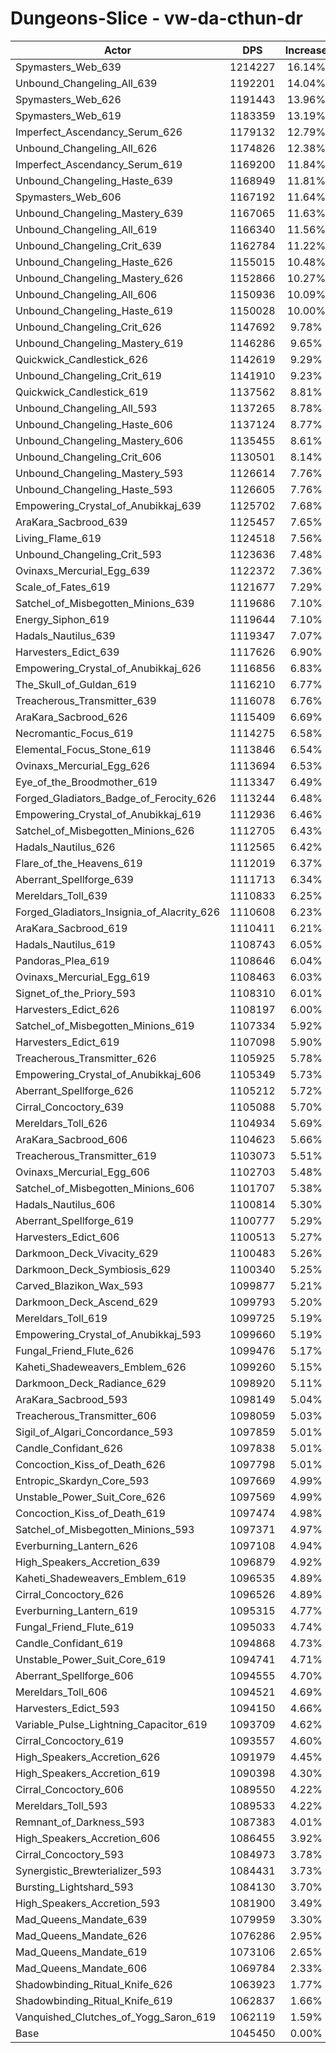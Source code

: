 # Dungeons-Slice - vw-da-cthun-dr
| Actor | DPS | Increase |
|---|:---:|:---:|
|Spymasters_Web_639|1214227|16.14%|
|Unbound_Changeling_All_639|1192201|14.04%|
|Spymasters_Web_626|1191443|13.96%|
|Spymasters_Web_619|1183359|13.19%|
|Imperfect_Ascendancy_Serum_626|1179132|12.79%|
|Unbound_Changeling_All_626|1174826|12.38%|
|Imperfect_Ascendancy_Serum_619|1169200|11.84%|
|Unbound_Changeling_Haste_639|1168949|11.81%|
|Spymasters_Web_606|1167192|11.64%|
|Unbound_Changeling_Mastery_639|1167065|11.63%|
|Unbound_Changeling_All_619|1166340|11.56%|
|Unbound_Changeling_Crit_639|1162784|11.22%|
|Unbound_Changeling_Haste_626|1155015|10.48%|
|Unbound_Changeling_Mastery_626|1152866|10.27%|
|Unbound_Changeling_All_606|1150936|10.09%|
|Unbound_Changeling_Haste_619|1150028|10.00%|
|Unbound_Changeling_Crit_626|1147692|9.78%|
|Unbound_Changeling_Mastery_619|1146286|9.65%|
|Quickwick_Candlestick_626|1142619|9.29%|
|Unbound_Changeling_Crit_619|1141910|9.23%|
|Quickwick_Candlestick_619|1137562|8.81%|
|Unbound_Changeling_All_593|1137265|8.78%|
|Unbound_Changeling_Haste_606|1137124|8.77%|
|Unbound_Changeling_Mastery_606|1135455|8.61%|
|Unbound_Changeling_Crit_606|1130501|8.14%|
|Unbound_Changeling_Mastery_593|1126614|7.76%|
|Unbound_Changeling_Haste_593|1126605|7.76%|
|Empowering_Crystal_of_Anubikkaj_639|1125702|7.68%|
|AraKara_Sacbrood_639|1125457|7.65%|
|Living_Flame_619|1124518|7.56%|
|Unbound_Changeling_Crit_593|1123636|7.48%|
|Ovinaxs_Mercurial_Egg_639|1122372|7.36%|
|Scale_of_Fates_619|1121677|7.29%|
|Satchel_of_Misbegotten_Minions_639|1119686|7.10%|
|Energy_Siphon_619|1119644|7.10%|
|Hadals_Nautilus_639|1119347|7.07%|
|Harvesters_Edict_639|1117626|6.90%|
|Empowering_Crystal_of_Anubikkaj_626|1116856|6.83%|
|The_Skull_of_Guldan_619|1116210|6.77%|
|Treacherous_Transmitter_639|1116078|6.76%|
|AraKara_Sacbrood_626|1115409|6.69%|
|Necromantic_Focus_619|1114275|6.58%|
|Elemental_Focus_Stone_619|1113846|6.54%|
|Ovinaxs_Mercurial_Egg_626|1113694|6.53%|
|Eye_of_the_Broodmother_619|1113347|6.49%|
|Forged_Gladiators_Badge_of_Ferocity_626|1113244|6.48%|
|Empowering_Crystal_of_Anubikkaj_619|1112936|6.46%|
|Satchel_of_Misbegotten_Minions_626|1112705|6.43%|
|Hadals_Nautilus_626|1112565|6.42%|
|Flare_of_the_Heavens_619|1112019|6.37%|
|Aberrant_Spellforge_639|1111713|6.34%|
|Mereldars_Toll_639|1110833|6.25%|
|Forged_Gladiators_Insignia_of_Alacrity_626|1110608|6.23%|
|AraKara_Sacbrood_619|1110411|6.21%|
|Hadals_Nautilus_619|1108743|6.05%|
|Pandoras_Plea_619|1108646|6.04%|
|Ovinaxs_Mercurial_Egg_619|1108463|6.03%|
|Signet_of_the_Priory_593|1108310|6.01%|
|Harvesters_Edict_626|1108197|6.00%|
|Satchel_of_Misbegotten_Minions_619|1107334|5.92%|
|Harvesters_Edict_619|1107098|5.90%|
|Treacherous_Transmitter_626|1105925|5.78%|
|Empowering_Crystal_of_Anubikkaj_606|1105349|5.73%|
|Aberrant_Spellforge_626|1105212|5.72%|
|Cirral_Concoctory_639|1105088|5.70%|
|Mereldars_Toll_626|1104934|5.69%|
|AraKara_Sacbrood_606|1104623|5.66%|
|Treacherous_Transmitter_619|1103073|5.51%|
|Ovinaxs_Mercurial_Egg_606|1102703|5.48%|
|Satchel_of_Misbegotten_Minions_606|1101707|5.38%|
|Hadals_Nautilus_606|1100814|5.30%|
|Aberrant_Spellforge_619|1100777|5.29%|
|Harvesters_Edict_606|1100513|5.27%|
|Darkmoon_Deck_Vivacity_629|1100483|5.26%|
|Darkmoon_Deck_Symbiosis_629|1100340|5.25%|
|Carved_Blazikon_Wax_593|1099877|5.21%|
|Darkmoon_Deck_Ascend_629|1099793|5.20%|
|Mereldars_Toll_619|1099725|5.19%|
|Empowering_Crystal_of_Anubikkaj_593|1099660|5.19%|
|Fungal_Friend_Flute_626|1099476|5.17%|
|Kaheti_Shadeweavers_Emblem_626|1099260|5.15%|
|Darkmoon_Deck_Radiance_629|1098920|5.11%|
|AraKara_Sacbrood_593|1098149|5.04%|
|Treacherous_Transmitter_606|1098059|5.03%|
|Sigil_of_Algari_Concordance_593|1097859|5.01%|
|Candle_Confidant_626|1097838|5.01%|
|Concoction_Kiss_of_Death_626|1097798|5.01%|
|Entropic_Skardyn_Core_593|1097669|4.99%|
|Unstable_Power_Suit_Core_626|1097569|4.99%|
|Concoction_Kiss_of_Death_619|1097474|4.98%|
|Satchel_of_Misbegotten_Minions_593|1097371|4.97%|
|Everburning_Lantern_626|1097108|4.94%|
|High_Speakers_Accretion_639|1096879|4.92%|
|Kaheti_Shadeweavers_Emblem_619|1096535|4.89%|
|Cirral_Concoctory_626|1096526|4.89%|
|Everburning_Lantern_619|1095315|4.77%|
|Fungal_Friend_Flute_619|1095033|4.74%|
|Candle_Confidant_619|1094868|4.73%|
|Unstable_Power_Suit_Core_619|1094741|4.71%|
|Aberrant_Spellforge_606|1094555|4.70%|
|Mereldars_Toll_606|1094521|4.69%|
|Harvesters_Edict_593|1094150|4.66%|
|Variable_Pulse_Lightning_Capacitor_619|1093709|4.62%|
|Cirral_Concoctory_619|1093557|4.60%|
|High_Speakers_Accretion_626|1091979|4.45%|
|High_Speakers_Accretion_619|1090398|4.30%|
|Cirral_Concoctory_606|1089550|4.22%|
|Mereldars_Toll_593|1089533|4.22%|
|Remnant_of_Darkness_593|1087383|4.01%|
|High_Speakers_Accretion_606|1086455|3.92%|
|Cirral_Concoctory_593|1084973|3.78%|
|Synergistic_Brewterializer_593|1084431|3.73%|
|Bursting_Lightshard_593|1084130|3.70%|
|High_Speakers_Accretion_593|1081900|3.49%|
|Mad_Queens_Mandate_639|1079959|3.30%|
|Mad_Queens_Mandate_626|1076286|2.95%|
|Mad_Queens_Mandate_619|1073106|2.65%|
|Mad_Queens_Mandate_606|1069784|2.33%|
|Shadowbinding_Ritual_Knife_626|1063923|1.77%|
|Shadowbinding_Ritual_Knife_619|1062837|1.66%|
|Vanquished_Clutches_of_Yogg_Saron_619|1062119|1.59%|
|Base|1045450|0.00%|
